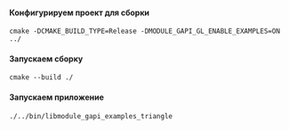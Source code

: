 #### Конфигурируем проект для сборки

```console
cmake -DCMAKE_BUILD_TYPE=Release -DMODULE_GAPI_GL_ENABLE_EXAMPLES=ON ../
```

#### Запускаем сборку

```console
cmake --build ./
```

#### Запускаем приложение

```console
./../bin/libmodule_gapi_examples_triangle
```
